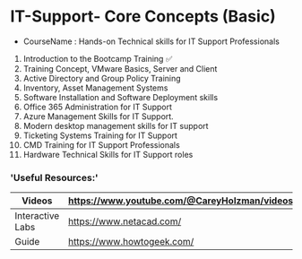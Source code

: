 # IT-Support- Core Concepts (Basic)
- CourseName : Hands-on Technical skills for IT Support Professionals
1. Introduction to the Bootcamp Training ✅
2. Training Concept, VMware Basics, Server and Client
3. Active Directory and Group Policy Training
4. Inventory, Asset Management Systems
5. Software Installation and Software Deployment skills
6. Office 365 Administration for IT Support
7. Azure Management Skills for IT Support.
8. Modern desktop management skills for IT support
9. Ticketing Systems Training for IT Support
10. CMD Training for IT Support Professionals
11. Hardware Technical Skills for IT Support roles
### 'Useful Resources:'
| Videos              | https://www.youtube.com/@CareyHolzman/videos|
|-------------------|------------------------------------------|
| Interactive Labs| https://www.netacad.com/        |
| Guide   | https://www.howtogeek.com/  |
